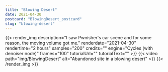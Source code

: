 ```yaml
---
title: "Blowing Desert"
date: 2021-04-30
postcard: "BlowingDesert_postcard"
slug: "blowing-desert"
---
```


{{< render_img
  description="I saw Pwnisher's car scene and for some reason, the moving volume got me."
  renderdate="2021-04-30"
  rendertime="2 hours"
  samples="200"
  credits=""
  engine="Cycles (with denoiser node)"
  frames="100"
  tutorialUrl=""
  tutorialText="" >}}
{{< video path="img/BlowingDesert" alt="Abandoned site in a blowing desert" >}}
{{< /render_img >}}

